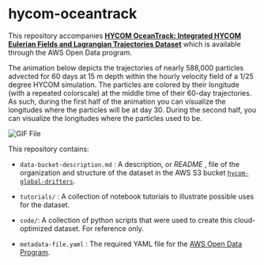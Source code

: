 # hycom-oceantrack

This repository accompanies [**HYCOM OceanTrack:  Integrated HYCOM Eulerian Fields and Lagrangian Trajectories Dataset**](https://registry.opendata.aws/hycom-global-drifters/index.html) which is available through the AWS Open Data program. 

The animation below depicts the trajectories of nearly 588,000 particles advected for 60 days at 15 m depth within the hourly velocity field of a 1/25 degree HYCOM simulation. The particles are colored by their longitude (with a repeated colorscale) at the middle time of their 60-day trajectories. As such, during the first half of the animation you can visualize the longitudes where the particles will be at day 30. During the second half, you can visualize the longitudes where the particles used to be.

![GIF File](tutorials/traj-robinson-0-60-hsv.gif)

This repository contains:

- `data-bucket-description.md` : A description, or *README* , file of the organization and structure of the dataset in the AWS S3 bucket [`hycom-global-drifters`]().

- `tutorials/` : A collection of notebook tutorials to illustrate possible uses for the dataset.

- `code/`: A collection of python scripts that were used to create this cloud-optimized dataset. For reference only.

- `metadata-file.yaml` : The required YAML file for the [AWS Open Data Program](https://aws.amazon.com/opendata/).
